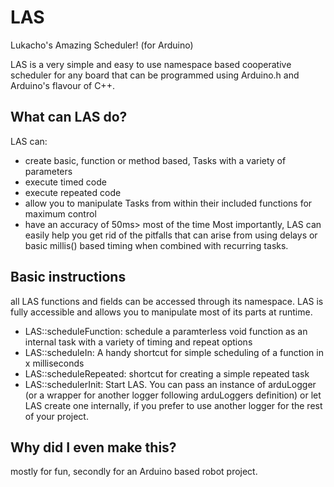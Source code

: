 # LAS
Lukacho's Amazing Scheduler! (for Arduino)

LAS is a very simple and easy to use namespace based cooperative scheduler for any board that can be programmed using Arduino.h and Arduino's flavour of C++.

## What can LAS do?
LAS can:
- create basic, function or method based, Tasks with a variety of parameters
- execute timed code
- execute repeated code
- allow you to manipulate Tasks from within their included functions for maximum control
- have an accuracy of 50ms> most of the time
Most importantly, LAS can easily help you get rid of the pitfalls that can arise from using delays or basic millis() based timing when combined with recurring tasks.

## Basic instructions
all LAS functions and fields can be accessed through its namespace. LAS is fully accessible and allows you to manipulate most of its parts at runtime.
- LAS::scheduleFunction: schedule a paramterless void function as an internal task with a variety of timing and repeat options
- LAS::scheduleIn: A handy shortcut for simple scheduling of a function in x milliseconds
- LAS::scheduleRepeated: shortcut for creating a simple repeated task
- LAS::schedulerInit: Start LAS. You can pass an instance of arduLogger (or a wrapper for another logger following arduLoggers definition) or let LAS create one internally, if you prefer to use another logger for the rest of your project.

## Why did I even make this?
mostly for fun, secondly for an Arduino based robot project. 
